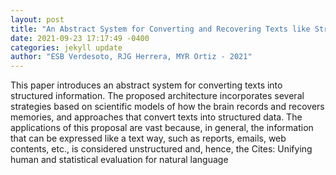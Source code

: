 ```yaml
--- 
layout: post 
title: "An Abstract System for Converting and Recovering Texts like Structured Information" 
date: 2021-09-23 17:17:49 -0400 
categories: jekyll update 
author: "ESB Verdesoto, RJG Herrera, MYR Ortiz - 2021" 
--- 
```

This paper introduces an abstract system for converting texts into structured information. The proposed architecture incorporates several strategies based on scientific models of how the brain records and recovers memories, and approaches that convert texts into structured data. The applications of this proposal are vast because, in general, the information that can be expressed like a text way, such as reports, emails, web contents, etc., is considered unstructured and, hence, the Cites: Unifying human and statistical evaluation for natural language